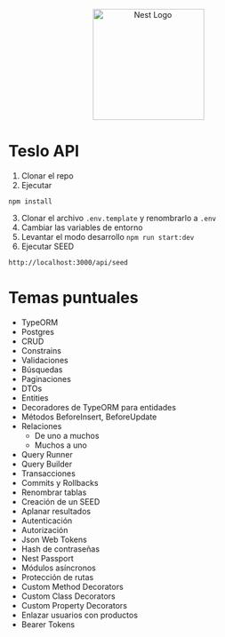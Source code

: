 <p align="center">
  <a href="http://nestjs.com/" target="blank"><img src="https://nestjs.com/img/logo-small.svg" width="200" alt="Nest Logo" /></a>
</p>

# Teslo API
1. Clonar el repo
2. Ejecutar 
```
npm install
```
3. Clonar el archivo ```.env.template``` y renombrarlo a ```.env```
4. Cambiar las variables de entorno 
5. Levantar el modo desarrollo ```npm run start:dev```
6. Ejecutar SEED
```
http://localhost:3000/api/seed
```


# Temas puntuales
* TypeORM
* Postgres
* CRUD
* Constrains
* Validaciones
* Búsquedas
* Paginaciones
* DTOs
* Entities
* Decoradores de TypeORM para entidades
* Métodos BeforeInsert, BeforeUpdate
* Relaciones
  * De uno a muchos
  * Muchos a uno
* Query Runner
* Query Builder
* Transacciones
* Commits y Rollbacks
* Renombrar tablas
* Creación de un SEED
* Aplanar resultados
* Autenticación
* Autorización
* Json Web Tokens
* Hash de contraseñas
* Nest Passport
* Módulos asíncronos
* Protección de rutas
* Custom Method Decorators
* Custom Class Decorators
* Custom Property Decorators
* Enlazar usuarios con productos
* Bearer Tokens